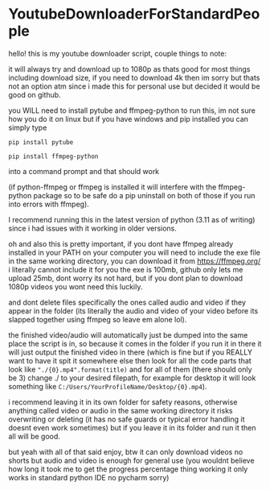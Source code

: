 # YoutubeDownloaderForStandardPeople

hello! this is my youtube downloader script, couple things to note:

it will always try and download up to 1080p as thats good for most things including download size, if you need to download 4k then im sorry but thats not an option atm since i made this for personal use but decided it would be good on github.

you WILL need to install pytube and ffmpeg-python to run this, im not sure how you do it on linux but if you have windows and pip installed you can simply type

```pip install pytube```

```pip install ffmpeg-python```

into a command prompt and that should work

(if python-ffmpeg or ffmpeg is installed it will interfere with the ffmpeg-python package so to be safe do a pip uninstall on both of those if you run into errors with ffmpeg).

I recommend running this in the latest version of python (3.11 as of writing) since i had issues with it working in older versions.

oh and also this is pretty important, if you dont have ffmpeg already installed in your PATH on your computer you will need to include the exe file in the same working directory, you can download it from https://ffmpeg.org/ i literally cannot include it for you the exe is 100mb, github only lets me upload 25mb, dont worry its not hard, but if you dont plan to download 1080p videos you wont need this luckily.

and dont delete files specifically the ones called audio and video if they appear in the folder (its literally the audio and video of your video before its slapped together using ffmpeg so leave em alone lol).

the finished video/audio will automatically just be dumped into the same place the script is in, so because it comes in the folder if you run it in there it will just output the finished video in there (which is fine but if you REALLY want to have it spit it somewhere else then look for all the code parts that look like ```"./{0}.mp4".format(title)``` and for all of them (there should only be 3) change ./ to your desired filepath, for example for desktop it will look something like ```C:/Users/YourProfileName/Desktop/{0}.mp4```).

i recommend leaving it in its own folder for safety reasons, otherwise anything called video or audio in the same working directory it risks overwriting or deleting (it has no safe guards or typical error handling it doesnt even work sometimes) but if you leave it in its folder and run it then all will be good.

but yeah with all of that said enjoy, btw it can only download videos no shorts but audio and video is enough for general use (you wouldnt believe how long it took me to get the progress percentage thing working it only works in standard python IDE no pycharm sorry)
